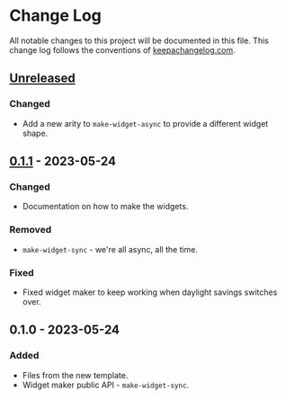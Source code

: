 # Change Log
All notable changes to this project will be documented in this file. This change log follows the conventions of [keepachangelog.com](http://keepachangelog.com/).

## [Unreleased]
### Changed
- Add a new arity to `make-widget-async` to provide a different widget shape.

## [0.1.1] - 2023-05-24
### Changed
- Documentation on how to make the widgets.

### Removed
- `make-widget-sync` - we're all async, all the time.

### Fixed
- Fixed widget maker to keep working when daylight savings switches over.

## 0.1.0 - 2023-05-24
### Added
- Files from the new template.
- Widget maker public API - `make-widget-sync`.

[Unreleased]: https://github.com/vlopatka/realworld/compare/0.1.1...HEAD
[0.1.1]: https://github.com/vlopatka/realworld/compare/0.1.0...0.1.1
